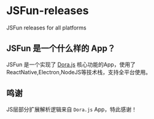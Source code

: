 # JSFun-releases
JSFun releases for all platforms

## JSFun 是一个什么样的 App？

JSFun 是一个实现了 [Dora.js](https://github.com/Dorajs/docs) 核心功能的App，使用了ReactNative,Electron,NodeJS等技术栈，支持全平台使用。

## 鸣谢

JS层部分扩展解析逻辑来自 `Dora.js` App，特此感谢！
